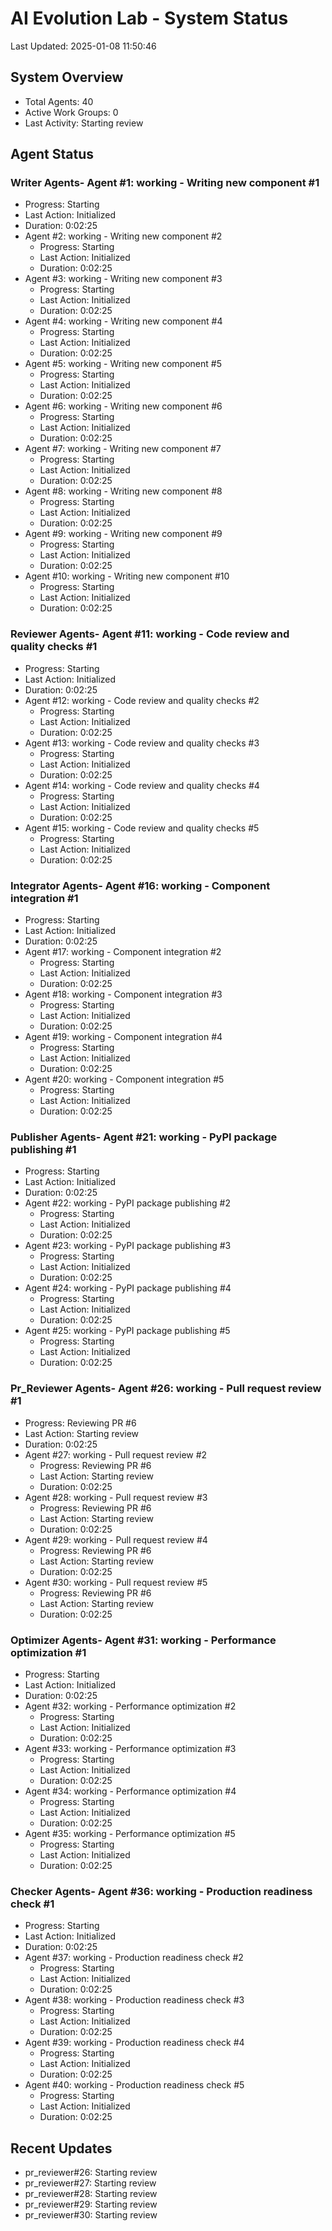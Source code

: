 # AI Evolution Lab - System Status
Last Updated: 2025-01-08 11:50:46

## System Overview
- Total Agents: 40
- Active Work Groups: 0
- Last Activity: Starting review

## Agent Status

### Writer Agents- Agent #1: working - Writing new component #1
  - Progress: Starting
  - Last Action: Initialized
  - Duration: 0:02:25
- Agent #2: working - Writing new component #2
  - Progress: Starting
  - Last Action: Initialized
  - Duration: 0:02:25
- Agent #3: working - Writing new component #3
  - Progress: Starting
  - Last Action: Initialized
  - Duration: 0:02:25
- Agent #4: working - Writing new component #4
  - Progress: Starting
  - Last Action: Initialized
  - Duration: 0:02:25
- Agent #5: working - Writing new component #5
  - Progress: Starting
  - Last Action: Initialized
  - Duration: 0:02:25
- Agent #6: working - Writing new component #6
  - Progress: Starting
  - Last Action: Initialized
  - Duration: 0:02:25
- Agent #7: working - Writing new component #7
  - Progress: Starting
  - Last Action: Initialized
  - Duration: 0:02:25
- Agent #8: working - Writing new component #8
  - Progress: Starting
  - Last Action: Initialized
  - Duration: 0:02:25
- Agent #9: working - Writing new component #9
  - Progress: Starting
  - Last Action: Initialized
  - Duration: 0:02:25
- Agent #10: working - Writing new component #10
  - Progress: Starting
  - Last Action: Initialized
  - Duration: 0:02:25

### Reviewer Agents- Agent #11: working - Code review and quality checks #1
  - Progress: Starting
  - Last Action: Initialized
  - Duration: 0:02:25
- Agent #12: working - Code review and quality checks #2
  - Progress: Starting
  - Last Action: Initialized
  - Duration: 0:02:25
- Agent #13: working - Code review and quality checks #3
  - Progress: Starting
  - Last Action: Initialized
  - Duration: 0:02:25
- Agent #14: working - Code review and quality checks #4
  - Progress: Starting
  - Last Action: Initialized
  - Duration: 0:02:25
- Agent #15: working - Code review and quality checks #5
  - Progress: Starting
  - Last Action: Initialized
  - Duration: 0:02:25

### Integrator Agents- Agent #16: working - Component integration #1
  - Progress: Starting
  - Last Action: Initialized
  - Duration: 0:02:25
- Agent #17: working - Component integration #2
  - Progress: Starting
  - Last Action: Initialized
  - Duration: 0:02:25
- Agent #18: working - Component integration #3
  - Progress: Starting
  - Last Action: Initialized
  - Duration: 0:02:25
- Agent #19: working - Component integration #4
  - Progress: Starting
  - Last Action: Initialized
  - Duration: 0:02:25
- Agent #20: working - Component integration #5
  - Progress: Starting
  - Last Action: Initialized
  - Duration: 0:02:25

### Publisher Agents- Agent #21: working - PyPI package publishing #1
  - Progress: Starting
  - Last Action: Initialized
  - Duration: 0:02:25
- Agent #22: working - PyPI package publishing #2
  - Progress: Starting
  - Last Action: Initialized
  - Duration: 0:02:25
- Agent #23: working - PyPI package publishing #3
  - Progress: Starting
  - Last Action: Initialized
  - Duration: 0:02:25
- Agent #24: working - PyPI package publishing #4
  - Progress: Starting
  - Last Action: Initialized
  - Duration: 0:02:25
- Agent #25: working - PyPI package publishing #5
  - Progress: Starting
  - Last Action: Initialized
  - Duration: 0:02:25

### Pr_Reviewer Agents- Agent #26: working - Pull request review #1
  - Progress: Reviewing PR #6
  - Last Action: Starting review
  - Duration: 0:02:25
- Agent #27: working - Pull request review #2
  - Progress: Reviewing PR #6
  - Last Action: Starting review
  - Duration: 0:02:25
- Agent #28: working - Pull request review #3
  - Progress: Reviewing PR #6
  - Last Action: Starting review
  - Duration: 0:02:25
- Agent #29: working - Pull request review #4
  - Progress: Reviewing PR #6
  - Last Action: Starting review
  - Duration: 0:02:25
- Agent #30: working - Pull request review #5
  - Progress: Reviewing PR #6
  - Last Action: Starting review
  - Duration: 0:02:25

### Optimizer Agents- Agent #31: working - Performance optimization #1
  - Progress: Starting
  - Last Action: Initialized
  - Duration: 0:02:25
- Agent #32: working - Performance optimization #2
  - Progress: Starting
  - Last Action: Initialized
  - Duration: 0:02:25
- Agent #33: working - Performance optimization #3
  - Progress: Starting
  - Last Action: Initialized
  - Duration: 0:02:25
- Agent #34: working - Performance optimization #4
  - Progress: Starting
  - Last Action: Initialized
  - Duration: 0:02:25
- Agent #35: working - Performance optimization #5
  - Progress: Starting
  - Last Action: Initialized
  - Duration: 0:02:25

### Checker Agents- Agent #36: working - Production readiness check #1
  - Progress: Starting
  - Last Action: Initialized
  - Duration: 0:02:25
- Agent #37: working - Production readiness check #2
  - Progress: Starting
  - Last Action: Initialized
  - Duration: 0:02:25
- Agent #38: working - Production readiness check #3
  - Progress: Starting
  - Last Action: Initialized
  - Duration: 0:02:25
- Agent #39: working - Production readiness check #4
  - Progress: Starting
  - Last Action: Initialized
  - Duration: 0:02:25
- Agent #40: working - Production readiness check #5
  - Progress: Starting
  - Last Action: Initialized
  - Duration: 0:02:25


## Recent Updates
- pr_reviewer#26: Starting review
- pr_reviewer#27: Starting review
- pr_reviewer#28: Starting review
- pr_reviewer#29: Starting review
- pr_reviewer#30: Starting review

